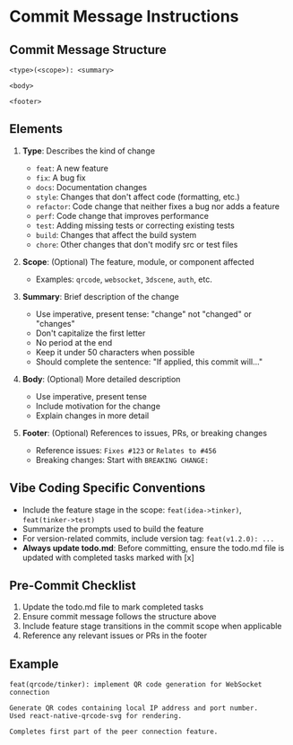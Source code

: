 # Commit Message Instructions

## Commit Message Structure

```
<type>(<scope>): <summary>

<body>

<footer>
```

## Elements

1. **Type**: Describes the kind of change
   - `feat`: A new feature
   - `fix`: A bug fix
   - `docs`: Documentation changes
   - `style`: Changes that don't affect code (formatting, etc.)
   - `refactor`: Code change that neither fixes a bug nor adds a feature
   - `perf`: Code change that improves performance
   - `test`: Adding missing tests or correcting existing tests
   - `build`: Changes that affect the build system
   - `chore`: Other changes that don't modify src or test files

2. **Scope**: (Optional) The feature, module, or component affected
   - Examples: `qrcode`, `websocket`, `3dscene`, `auth`, etc.

3. **Summary**: Brief description of the change
   - Use imperative, present tense: "change" not "changed" or "changes"
   - Don't capitalize the first letter
   - No period at the end
   - Keep it under 50 characters when possible
   - Should complete the sentence: "If applied, this commit will..."

4. **Body**: (Optional) More detailed description
   - Use imperative, present tense
   - Include motivation for the change
   - Explain changes in more detail

5. **Footer**: (Optional) References to issues, PRs, or breaking changes
   - Reference issues: `Fixes #123` or `Relates to #456`
   - Breaking changes: Start with `BREAKING CHANGE:`

## Vibe Coding Specific Conventions

- Include the feature stage in the scope: `feat(idea->tinker)`, `feat(tinker->test)`
- Summarize the prompts used to build the feature
- For version-related commits, include version tag: `feat(v1.2.0): ...`
- **Always update todo.md**: Before committing, ensure the todo.md file is updated with completed tasks marked with [x]

## Pre-Commit Checklist

1. Update the todo.md file to mark completed tasks
2. Ensure commit message follows the structure above
3. Include feature stage transitions in the commit scope when applicable
4. Reference any relevant issues or PRs in the footer

## Example

```
feat(qrcode/tinker): implement QR code generation for WebSocket connection

Generate QR codes containing local IP address and port number.
Used react-native-qrcode-svg for rendering.

Completes first part of the peer connection feature.
```